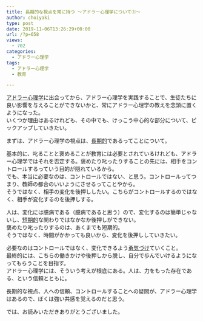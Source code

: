 ```yaml
---
title: 長期的な視点を常に持つ 〜アドラー心理学について①〜
author: choiyaki
type: post
date: 2019-11-06T13:26:29+00:00
url: /?p=658
views:
  - 702
categories:
  - アドラー心理学
tags:
  - アドラー心理学
  - 教育

---
```

[アドラー心理学][1]に出会ってから、アドラー心理学を実践することで、生徒たちに良い影響を与えることができないかと、常にアドラー心理学の教えを念頭に置くようになった。  
いくつか理由はあるけれども、その中でも、けっこう中心的な部分について、ピックアップしていきたい。

まずは、アドラー心理学の視点は、[長期的][2]であるってことについて。

基本的に、叱ることと褒めることが教育には必要とされているけれども、アドラー心理学ではそれを否定する。褒めたり叱ったりすることの先には、相手をコントロールするっていう目的が隠れているから。  
でも、本当に必要なのは、コントロールではない、と思う。コントロールってつまり、教師の都合のいいようにさせるってことやから。  
そうではなく、相手の変化を後押ししたい。こちらがコントロールするのではなく、相手が変化するのを後押しする。

人は、変化には臆病である（臆病であると思う）ので、変化するのは簡単じゃないし、[短期的][3]な関わりではなかなか後押しができない。  
褒めたり叱ったりするのは、あくまでも短期的。  
そうではなく、時間がかかっても良いから、変化を後押ししていきたい。

必要なのはコントロールではなく、変化できるよう<a href="https://scrapbox.io/choiyaki-hondana/%E5%8B%87%E6%B0%97%E3%81%A5%E3%81%91" draggable="false">勇気づけ</a>ていくこと。  
最終的には、こちらの働きかけや後押しから脱し、自分で歩んでいけるようになってもらうことを目指す。  
アドラー心理学には、そういう考えが根底にある。人は、力をもった存在である、という信頼とともに。

長期的な視点、人への信頼、コントロールすることへの疑問が、アドラー心理学はあるので、ぼくは強い共感を覚えるのだと思う。

では、お読みいただきありがとうございました。

 [1]: https://scrapbox.io/choiyaki-hondana/%E3%82%A2%E3%83%89%E3%83%A9%E3%83%BC%E5%BF%83%E7%90%86%E5%AD%A6
 [2]: https://scrapbox.io/choiyaki-hondana/%E9%95%B7%E6%9C%9F%E7%9A%84
 [3]: https://scrapbox.io/choiyaki-hondana/%E7%9F%AD%E6%9C%9F%E7%9A%84